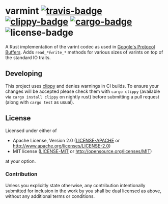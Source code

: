 # varmint [![travis-badge][]][travis] [![clippy-badge][]][clippy-log] [![cargo-badge][]][cargo] ![license-badge][]

A Rust implementation of the varint codec as used in [Google's Protocol
Buffers][protobuf]. Adds `read_*`/`write_*` methods for various sizes of varints
on top of the standard IO traits.

## Developing

This project uses [clippy][] and denies warnings in CI builds. To ensure your
changes will be accepted please check them with `cargo clippy` (available via
`cargo install clippy` on nightly rust) before submitting a pull request (along
with `cargo test` as usual).

## License

Licensed under either of

 * Apache License, Version 2.0 ([LICENSE-APACHE](LICENSE-APACHE) or http://www.apache.org/licenses/LICENSE-2.0)
 * MIT license ([LICENSE-MIT](LICENSE-MIT) or http://opensource.org/licenses/MIT)

at your option.

### Contribution

Unless you explicitly state otherwise, any contribution intentionally submitted
for inclusion in the work by you shall be dual licensed as above, without any
additional terms or conditions.

[travis-badge]: https://img.shields.io/travis/Nemo157/varmint-rs/master.svg?style=flat-square
[travis]: https://travis-ci.org/Nemo157/varmint-rs
[clippy-badge]: https://clippy.bashy.io/github/Nemo157/varmint-rs/master/emojibadge.svg?style=flat-square
[clippy-log]: https://clippy.bashy.io/github/Nemo157/varmint-rs/master/log
[cargo-badge]: https://img.shields.io/crates/v/varmint.svg?style=flat-square
[cargo]: https://crates.io/crates/varmint
[license-badge]: https://img.shields.io/badge/license-MIT/Apache--2.0-lightgray.svg?style=flat-square

[protobuf]: https://developers.google.com/protocol-buffers/docs/encoding#varints
[clippy]: https://github.com/Manishearth/rust-clippy
